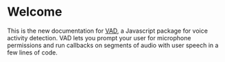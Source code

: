 # Welcome

This is the new documentation for [VAD](https://github.com/ricky0123/vad), a Javascript package for voice activity detection. VAD lets you prompt your user for microphone permissions and run callbacks on segments of audio with user speech in a few lines of code.
